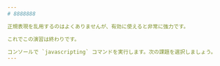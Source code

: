```yaml
---
# 8888888

正規表現を乱用するのはよくありませんが、有効に使えると非常に強力です。

これでこの演習は終わりです。

コンソールで `javascripting` コマンドを実行します。次の課題を選択しましょう。
---
```

